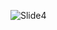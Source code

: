 ![Slide4](https://user-images.githubusercontent.com/80503666/133423787-84d47457-941d-4d50-a16f-d01a07300c77.jpeg)

